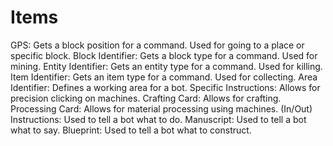 # Items

GPS: Gets a block position for a command. Used for going to a place or specific block.
Block Identifier: Gets a block type for a command. Used for mining.
Entity Identifier: Gets an entity type for a command. Used for killing.
Item Identifier: Gets an item type for a command. Used for collecting.
Area Identifier: Defines a working area for a bot.
Specific Instructions: Allows for precision clicking on machines.
Crafting Card: Allows for crafting.
Processing Card: Allows for material processing using machines. (In/Out)
Instructions: Used to tell a bot what to do.
Manuscript: Used to tell a bot what to say.
Blueprint: Used to tell a bot what to construct.
